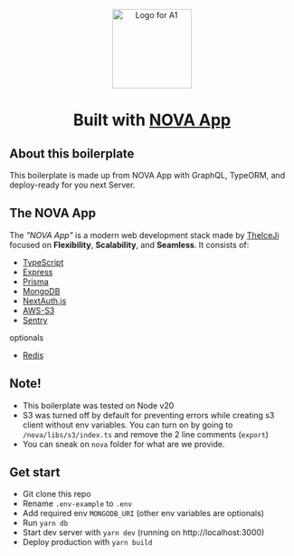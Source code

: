 <p align="center">
    <picture>
        <source media="(prefers-color-scheme: dark)" srcset="https://server.theiceji.com/logo_white.svg">
        <img width="140" alt="Logo for A1" src="https://server.theiceji.com/logo_black.svg">
    </picture>
</p>

<h1 align="center">
  Built with <a href="https://server.theiceji.com">NOVA App</a>
</h1>

<h2 id="about">About this boilerplate</h2>

This boilerplate is made up from NOVA App with GraphQL, TypeORM, and deploy-ready for you next Server.


<h2 id="overview">The NOVA App</h2>

The _"NOVA App"_ is a modern web development stack made by [TheIceJi](https://theiceji.com) focused on **Flexibility**, **Scalability**, and **Seamless**. It consists of:

- [TypeScript](https://typescriptlang.org)
- [Express](https://nextjs.org)
- [Prisma](https://prisma.io)
- [MongoDB](https://www.mongodb.com/)
- [NextAuth.js](https://next-auth.js.org)
- [AWS-S3](https://aws.amazon.com/s3/)
- [Sentry](https://sentry.io/)

optionals
- [Redis](https://redis.io/)

<h2 id="note">Note!</h2>

- This boilerplate was tested on Node v20
- S3 was turned off by default for preventing errors while creating s3 client without env variables. You can turn on by going to `/nova/libs/s3/index.ts` and remove the 2 line comments (`export`)
- You can sneak on `nova` folder for what are we provide.

<h2 id="note">Get start</h2>

- Git clone this repo
- Rename `.env-example` to `.env`
- Add required env `MONGODB_URI` (other env variables are optionals)
- Run `yarn db`
- Start dev server with `yarn dev` (running on http://localhost:3000)
- Deploy production with `yarn build`